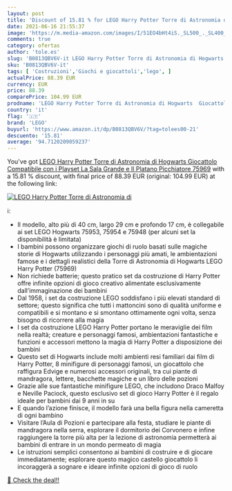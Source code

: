```yaml
---
layout: post
title: 'Discount of 15.81 % for LEGO Harry Potter Torre di Astronomia di'
date: 2021-06-16 21:55:37
image: 'https://m.media-amazon.com/images/I/51EO4bHt4iS._SL500_._SL400_.jpg'
comments: true
category: ofertas
author: 'tole.es'
slug: 'B0813QBV6V-it LEGO Harry Potter Torre di Astronomia di Hogwarts...'
sku: 'B0813QBV6V-it'
tags: [ 'Costruzioni','Giochi e giocattoli','lego', ]
actualPrice: 88.39 EUR
currency: EUR
price: 88.39
comparePrice: 104.99 EUR
prodname: 'LEGO Harry Potter Torre di Astronomia di Hogwarts  Giocattolo Compatibile con i Playset La Sala Grande e Il Platano Picchiatore  75969'
country: 'it'
flag: '🇮🇹'
brand: 'LEGO'
buyurl: 'https://www.amazon.it/dp/B0813QBV6V/?tag=tolees00-21'
descuento: '15.81'
average: '94.7120209059237'
---
```


You've got [LEGO Harry Potter Torre di Astronomia di Hogwarts  Giocattolo Compatibile con i Playset La Sala Grande e Il Platano Picchiatore  75969](https://www.amazon.it/dp/B0813QBV6V/?tag=tolees00-21) with a  15.81 % discount, with final price of 88.39 EUR (original: 104.99 EUR) at the following link:

[![LEGO Harry Potter Torre di Astronomia di](https://m.media-amazon.com/images/I/51EO4bHt4iS._SL500_._SL400_.jpg)](https://www.amazon.it/dp/B0813QBV6V/?tag=tolees00-21)

ℹ️:

- Il modello, alto più di 40 cm, largo 29 cm e profondo 17 cm, è collegabile ai set LEGO Hogwarts 75953, 75954 e 75948 (per alcuni set la disponibilità è limitata)
- I bambini possono organizzare giochi di ruolo basati sulle magiche storie di Hogwarts utilizzando i personaggi più amati, le ambientazioni famose e i dettagli realistici della Torre di Astronomia di Hogwarts LEGO Harry Potter (75969)
- Non richiede batterie; questo pratico set da costruzione di Harry Potter offre infinite opzioni di gioco creativo alimentate esclusivamente dall’immaginazione dei bambini
- Dal 1958, i set da costruzione LEGO soddisfano i più elevati standard di settore; questo significa che tutti i mattoncini sono di qualità uniforme e compatibili e si montano e si smontano ottimamente ogni volta, senza bisogno di ricorrere alla magia
- I set da costruzione LEGO Harry Potter portano le meraviglie dei film nella realtà; creature e personaggi famosi, ambientazioni fantastiche e funzioni e accessori mettono la magia di Harry Potter a disposizione dei bambini
- Questo set di Hogwarts include molti ambienti resi familiari dai film di Harry Potter, 8 minifigure di personaggi famosi, un giocattolo che raffigura Edvige e numerosi accessori originali, tra cui piante di mandragora, lettere, bacchette magiche e un libro delle pozioni
- Grazie alle sue fantastiche minifigure LEGO, che includono Draco Malfoy e Neville Paciock, questo esclusivo set di gioco Harry Potter è il regalo ideale per bambini dai 9 anni in su
- E quando l’azione finisce, il modello farà una bella figura nella cameretta di ogni bambino
- Visitare l’Aula di Pozioni e partecipare alla festa, studiare le piante di mandragora nella serra, esplorare il dormitorio dei Corvonero e infine raggiungere la torre più alta per la lezione di astronomia permetterà ai bambini di entrare in un mondo permeato di magia
- Le istruzioni semplici consentono ai bambini di costruire e di giocare immediatamente; esplorare questo magico castello giocattolo li incoraggerà a sognare e ideare infinite opzioni di gioco di ruolo

[🛒 Check the deal!!](https://www.amazon.it/dp/B0813QBV6V/?tag=tolees00-21)
